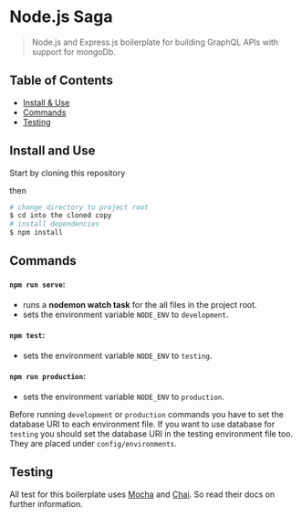 # Node.js Saga

> Node.js and Express.js boilerplate for building GraphQL APIs with support for mongoDb.

## Table of Contents

- [Install & Use](#install-and-use)
- [Commands](#commands)
- [Testing](#testing)

## Install and Use

Start by cloning this repository

then

```sh
# change directory to project root
$ cd into the cloned copy
# install dependencies
$ npm install
```

## Commands

#### `npm run serve`:

- runs a **nodemon watch task** for the all files in the project root.
- sets the environment variable `NODE_ENV` to `development`.

#### `npm test`:

- sets the environment variable `NODE_ENV` to `testing`.

#### `npm run production`:

- sets the environment variable `NODE_ENV` to `production`.

Before running `development` or `production` commands you have to set the database URI to each environment file. If you want to use database for `testing` you should set the database URI in the testing environment file too. They are placed under `config/environments`.

## Testing

All test for this boilerplate uses [Mocha](https://github.com/mochajs/mocha) and [Chai](https://github.com/chaijs/chai). So read their docs on further information.
